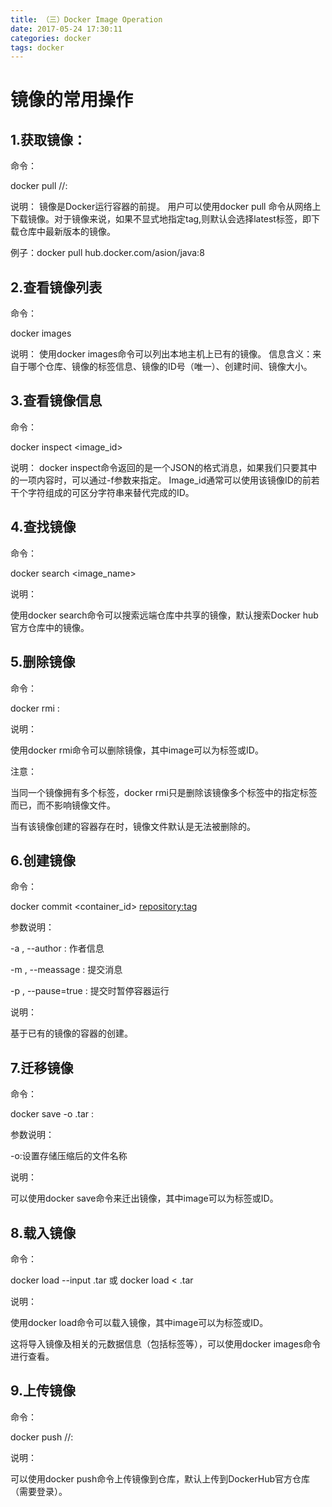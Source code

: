 ```yaml
---
title: （三）Docker Image Operation
date: 2017-05-24 17:30:11
categories: docker
tags: docker
---
```


# 镜像的常用操作
## 1.获取镜像：

命令：

docker pull <host>/<namespace>/<repo>:<tag>

说明：
镜像是Docker运行容器的前提。
用户可以使用docker pull 命令从网络上下载镜像。对于镜像来说，如果不显式地指定tag,则默认会选择latest标签，即下载仓库中最新版本的镜像。

例子：docker pull hub.docker.com/asion/java:8


## 2.查看镜像列表

命令：

docker images

说明：
使用docker images命令可以列出本地主机上已有的镜像。
信息含义：来自于哪个仓库、镜像的标签信息、镜像的ID号（唯一）、创建时间、镜像大小。

##  3.查看镜像信息

命令：

docker inspect <image_id>

说明：
docker inspect命令返回的是一个JSON的格式消息，如果我们只要其中的一项内容时，可以通过-f参数来指定。
Image_id通常可以使用该镜像ID的前若干个字符组成的可区分字符串来替代完成的ID。


##  4.查找镜像

命令：

docker search <image_name>

说明：

使用docker search命令可以搜索远端仓库中共享的镜像，默认搜索Docker hub官方仓库中的镜像。



## 5.删除镜像

命令：

docker rmi <image>:<tag>

说明：

使用docker rmi命令可以删除镜像，其中image可以为标签或ID。

注意：

当同一个镜像拥有多个标签，docker rmi只是删除该镜像多个标签中的指定标签而已，而不影响镜像文件。

当有该镜像创建的容器存在时，镜像文件默认是无法被删除的。








## 6.创建镜像

命令：

docker commit <options> <container_id> <repository:tag>

参数说明：

-a , --author : 作者信息

-m , --meassage : 提交消息

-p , --pause=true : 提交时暂停容器运行

说明：

基于已有的镜像的容器的创建。



## 7.迁移镜像

命令：

docker save -o <image>.tar <image>:<tag>

参数说明：

-o:设置存储压缩后的文件名称

说明：

可以使用docker save命令来迁出镜像，其中image可以为标签或ID。



## 8.载入镜像

命令：

docker load --input <image>.tar 或 docker load < <image>.tar

说明：

使用docker load命令可以载入镜像，其中image可以为标签或ID。

这将导入镜像及相关的元数据信息（包括标签等），可以使用docker images命令进行查看。



## 9.上传镜像

命令：

docker push <host>/<namespace>/<repo>:<tag>

说明：

可以使用docker push命令上传镜像到仓库，默认上传到DockerHub官方仓库（需要登录）。

